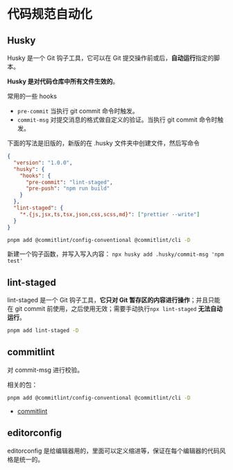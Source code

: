 # 代码规范自动化

## Husky

Husky 是一个 Git 钩子工具，它可以在 Git 提交操作前或后，**自动运行**指定的脚本。

**Husky 是对代码仓库中所有文件生效的**。

常用的一些 hooks

- `pre-commit` 当执行 git commit 命令时触发。
- `commit-msg` 对提交消息的格式做自定义的验证。当执行 git commit 命令时触发。

下面的写法是旧版的，新版的在 .husky 文件夹中创建文件，然后写命令

```json
{
  "version": "1.0.0",
  "husky": {
    "hooks": {
      "pre-commit": "lint-staged",
      "pre-push": "npm run build"
    }
  },
  "lint-staged": {
    "*.{js,jsx,ts,tsx,json,css,scss,md}": ["prettier --write"]
  }
}
```

```bash
pnpm add @commitlint/config-conventional @commitlint/cli -D
```

新建一个钩子函数，并写入写入内容： `npx husky add .husky/commit-msg 'npm test'`

## lint-staged

lint-staged 是一个 Git 钩子工具，**它只对 Git 暂存区的内容进行操作**；并且只能在 git commit 前使用，之后使用无效；需要手动执行`npx lint-staged` **无法自动运行**。

```bash
pnpm add lint-staged -D
```

## commitlint

对 commit-msg 进行校验。

相关的包：

```bash
pnpm add @commitlint/config-conventional @commitlint/cli -D
```

- [commitlint](https://commitlint.js.org/#/guides-local-setup)

## editorconfig

editorconfig 是给编辑器用的，里面可以定义缩进等，保证在每个编辑器的代码风格是统一的。

